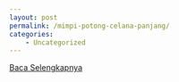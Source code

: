 ```yaml
---
layout: post
permalink: /mimpi-potong-celana-panjang/
categories:
    - Uncategorized
---
```


[Baca Selengkapnya](/03)